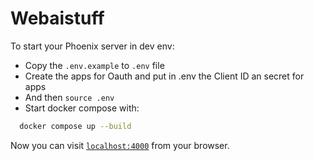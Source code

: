 # Webaistuff

To start your Phoenix server in dev env:

  * Copy the `.env.example` to `.env` file
  * Create the apps for Oauth and put in .env the Client ID an secret for apps
  * And then `source .env`
  * Start docker compose with:
  ```sh
    docker compose up --build
  ```

Now you can visit [`localhost:4000`](http://localhost:4000) from your browser.
